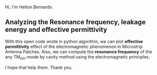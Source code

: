 Hi, I'm Helton Bernardo.

## Analyzing the Resonance frequency, leakage energy and effective permittivity

With this open code wrote in python algorithm, we can plot **effective permittivity** effect of the electromagnetic phenomenon in Microstrip Antenna Patches.
Also, we can compute the **resonance frequency** of the any TM<sub>mn</sub>-mode by cavity method using the electromagnetic principles.

I hope that help them.
Thank you.
